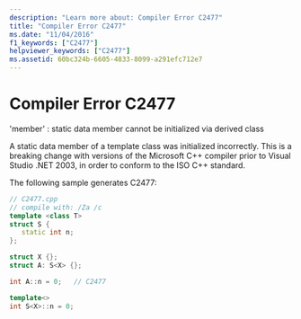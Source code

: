 ```yaml
---
description: "Learn more about: Compiler Error C2477"
title: "Compiler Error C2477"
ms.date: "11/04/2016"
f1_keywords: ["C2477"]
helpviewer_keywords: ["C2477"]
ms.assetid: 60bc324b-6605-4833-8099-a291efc712e7
---
```

# Compiler Error C2477

'member' : static data member cannot be initialized via derived class

A static data member of a template class was initialized incorrectly. This is a breaking change with versions of the Microsoft C++ compiler prior to Visual Studio .NET 2003, in order to conform to the ISO C++ standard.

The following sample generates C2477:

```cpp
// C2477.cpp
// compile with: /Za /c
template <class T>
struct S {
   static int n;
};

struct X {};
struct A: S<X> {};

int A::n = 0;   // C2477

template<>
int S<X>::n = 0;
```
